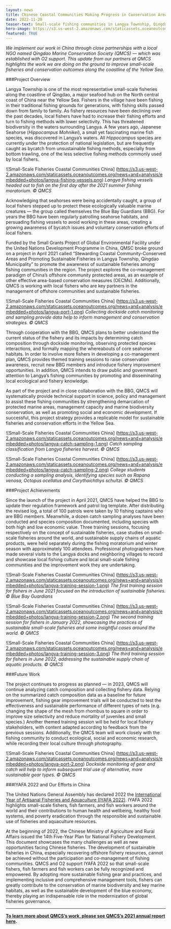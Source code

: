 ```yaml
---
layout: news
title: Chinese Coastal Communities Making Progress in Conservation Area Stewardship and Promoting Sustainable Fisheries
date: 2022-11-28
teaser-text: Small-scale fishing communities in Langya Township, Qingdao are working to responsibly co-manage inshore fisheries resources and to serve as potential indigenous stewards of community conserved marine areas.
hero-image: https://s3.us-west-2.amazonaws.com/staticassets.oceanoutcomes.org/news+and+analysis/hero+images/chinese-coastal-communities-conservation-sustainable-fisheries-qingdao-hero.png
featured: TRUE
---
```


*We implement our work in China through close partnerships with a local NGO named Qingdao Marine Conservation Society (QMCS) — which was established with O2 support. This update from our partners at QMCS highlights the work we are doing on the ground to improve small-scale fisheries and conservation outcomes along the coastline of the Yellow Sea.*

###Project Overview

Langya Township is one of the most representative small-scale fisheries along the coastline of Qingdao, a major seafood hub on the North central coast of China near the Yellow Sea. Fishers in the village have been fishing in their traditional fishing grounds for generations, with fishing skills passed down from family to family. 
As fishery resources have been declining over the past decades, local fishers have had to increase their fishing efforts and turn to fishing methods with lower selectivity. This has threatened biodiversity in the waters surrounding Langya. A few years ago, Japanese Seahorse (*Hippocampus Mohnikei*), a small yet fascinating marine fish species, was discovered in Langya’s waters. All *Hippocampus* species are currently under the protection of national legislation, but are frequently caught as bycatch from unsustainable fishing methods, especially from bottom trawling, one of the less selective fishing methods commonly used by local fishers.

![Small-Scale Fisheries Coastal Communities China]
(https://s3.us-west-2.amazonaws.com/staticassets.oceanoutcomes.org/news+and+analysis/embedded+photos/langya-fishing-vessels.png)
*Langya fishing vessels headed out to fish on the first day after the 2021 summer fishing moratorium. © QMCS*

Acknowledging that seahorses were being accidentally caught, a group of local fishers stepped up to protect these ecologically valuable marine creatures — the group called themselves the Blue Bay Guardians (BBG). For years the BBG have been regularly patrolling seahorse habitats, and persuading fishing vessels to avoid working in these areas, creating a growing awareness of bycatch issues and voluntary conservation efforts of local fishers. 

Funded by the Small Grants Project of Global Environmental Facility under the United Nations Development Programme in China, QMSC broke ground on a project in April 2021 called “Stewarding Coastal Community-Conserved Areas and Promoting Sustainable Fisheries in Langya Township, Qingdao Municipality” to promote the awareness of sustainable fisheries among fishing communities in the region. The project explores the co-management paradigm of China’s offshore community protected areas, as an example of other effective area-based conservation measures (OECMs). Additionally, QMCS is working with local fishers who are key partners in the management of offshore communities and sustainable fisheries. 

![Small-Scale Fisheries Coastal Communities China]
(https://s3.us-west-2.amazonaws.com/staticassets.oceanoutcomes.org/news+and+analysis/embedded+photos/langya-port-1.png)
*Collecting dockside catch monitoring and sampling provide data help to inform management and conservation strategies. © QMCS*

Through cooperation with the BBG, QMCS plans to better understand the current status of the fishery and its impacts by determining catch composition through dockside monitoring, observing protected species interactions, and formally mapping the whereabouts of core seahorse habitats. In order to involve more fishers in developing a co-management plan, QMCS provides themed training sessions to raise conservation awareness, recruit new BBG members and introduce fishery improvement opportunities. In addition, QMCS intends to draw public and government attention to Langya’s fishing communities by promoting and disseminating local ecological and fishery knowledge.

As part of the project and in close collaboration with the BBG, QMCS will systematically provide technical support in science, policy and management to assist these fishing communities by strengthening demarcation of protected marine areas, management capacity and marine biodiversity conservation, as well as promoting social and economic development. If successful, this project strategy provides a replicable model for sustainable fisheries and conservation efforts in the Yellow Sea. 

![Small-Scale Fisheries Coastal Communities China]
(https://s3.us-west-2.amazonaws.com/staticassets.oceanoutcomes.org/news+and+analysis/embedded+photos/langya-catch-sampling-1.png)
*Catch sampling classification from Langya fisheries harvest. © QMCS*

![Small-Scale Fisheries Coastal Communities China]
(https://s3.us-west-2.amazonaws.com/staticassets.oceanoutcomes.org/news+and+analysis/embedded+photos/langya-catch-sampling-2.png)
*College students conducting a sampling analysis, identifying species such as Rapana venosa, Octopus ocellatus and Corythoichthys schultzi. © QMCS*

###Project Achievements

Since the launch of the project in April 2021, QMCS have helped the BBG to update their regulation framework and patrol log template. After distributing the revised log, a total of 100 patrols were taken by 10 fishing captains who are BBG members. Meanwhile, a dozen catch sampling analyses have been conducted and species composition documented, including species with both high and low economic value. Three training sessions, focusing respectively on the concept of sustainable fisheries, case studies on small-scale fisheries around the world, and sustainable supply chains of aquatic products, were held separately during the fishing moratorium and winter season with approximately 100 attendees. Professional photographers have made several visits to the Langya docks and neighboring villages to record and showcase local fishing culture and local small-scale fishing communities and the improvement work they are undertaking. 

![Small-Scale Fisheries Coastal Communities China]
(https://s3.us-west-2.amazonaws.com/staticassets.oceanoutcomes.org/news+and+analysis/embedded+photos/langya-training-session-1.png)
*The first training session for fishers in June 2021 focused on the introduction of sustainable fisheries. © Blue Bay Guardians*

![Small-Scale Fisheries Coastal Communities China]
(https://s3.us-west-2.amazonaws.com/staticassets.oceanoutcomes.org/news+and+analysis/embedded+photos/langya-training-session-2.png)
*The second training session for fishers in January 2022, showcasing the practices of sustainable small-scale fisheries and some insightful cases around the world. © QMCS*

![Small-Scale Fisheries Coastal Communities China]
(https://s3.us-west-2.amazonaws.com/staticassets.oceanoutcomes.org/news+and+analysis/embedded+photos/langya-training-session-3.png)
*The third training session for fishers in June 2022, addressing the sustainable supply chain of aquatic products. © QMCS*

###Future Work

The project continues to progress as planned — in 2023, QMCS will continue analyzing catch composition and collecting fishery data. Relying on the summarized catch composition data as a baseline for future improvement, fishing gear improvement trials will be conducted to test the effectiveness and sustainable performance of different types of nets (e.g. changing the shape of the mesh from rhombus to square in order to improve size selectivity and reduce mortality of juveniles and small species.) Another themed training session will be held for local fishery stakeholders, with content adapted according to feedback from the previous sessions. Additionally, the QMCS team will work closely with the fishing community to conduct ecological, social and economic research, while recording their local culture through photography. 

![Small-Scale Fisheries Coastal Communities China]
(https://s3.us-west-2.amazonaws.com/staticassets.oceanoutcomes.org/news+and+analysis/embedded+photos/langya-port-2.png)
*Dockside monitoring of gear and catch will help to inform subsequent trial use of alternative, more sustainable gear types. © QMCS*

###IYAFA 2022 and Our Efforts in China

The United Nations General Assembly has declared 2022 the <a href="https://www.fao.org/artisanal-fisheries-aquaculture-2022" target="_blank">International Year of Artisanal Fisheries and Aquaculture (IYAFA 2022)</a>. IYAFA 2022 highlights small-scale fishers, fish farmers, and fish workers around the world and their contributions to human health and wellbeing, healthy food systems, and poverty eradication through the responsible and sustainable use of fisheries and aquaculture resources. 

At the beginning of 2022, the Chinese Ministry of Agriculture and Rural Affairs issued the 14th Five-Year Plan for National Fishery Development. This document showcases the many challenges as well as new opportunities facing Chinese fisheries. The development of sustainable fisheries in China, especially recovering offshore fishery resources, cannot be achieved without the participation and co-management of fishing communities. QMCS and O2 support IYAFA 2022 so that small-scale fishers, fish farmers and fish workers can be fully recognized and empowered. By adopting more sustainable fishing gear and practices, and implementing inclusive and comprehensive management tools, fishers can greatly contribute to the conservation of marine biodiversity and key marine habitats, as well as the sustainable development of the blue economy, thereby playing an indispensable role in the modernization of global fisheries governance.

---

**<a href="https://s3.us-west-2.amazonaws.com/staticassets.oceanoutcomes.org/supporting+documents/Qingdao+Marine+Conservation+Society+2021+Annual+Report.pdf" target="_blank">To learn more about QMCS’s work, please see QMCS’s 2021 annual report here</a>.**
